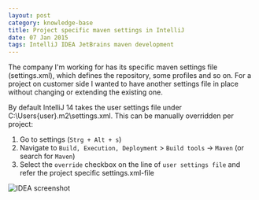 ```yaml
---
layout: post
category: knowledge-base
title: Project specific maven settings in IntelliJ
date: 07 Jan 2015
tags: IntelliJ IDEA JetBrains maven development
---
```


The company I'm working for has its specific maven settings file (settings.xml), which defines the repository, some profiles and so on. For a project on customer side I wanted to have another settings file in place without changing or extending the existing one.


By default IntelliJ 14 takes the user settings file under C:\Users\{user}\.m2\settings.xml. This can be manually overridden per project:

1. Go to settings (`Strg + Alt + s`)
2. Navigate to `Build, Execution, Deployment` > `Build tools` -> `Maven` (or search for `Maven`)
3. Select the `override` checkbox on the line of `user settings file` and refer the project specific settings.xml-file

<div class="inline-img-left">
    <img src="{{ site.url }}/assets/screenshots/sample-settings.xml.png" alt="IDEA screenshot"/>
</div>